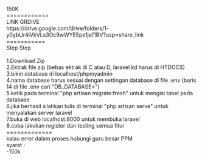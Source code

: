 <p>150K
<br>
============<br>
LINK GRDIVE<br>
https://drive.google.com/drive/folders/1-y0ybUr4iVkVLs3Oc9wWYE5pe1jef1BV?usp=share_link
<br>
===========<br>
Step Step<br>
<br>
1.Download Zip<br>
2.Ektrak file zip (bebas ektrak di C atau D, laravel kd harus di HTDOCS)<br>
3.bikin database di localhost/phpmyadmin<br>
4.nama database harus sesuai dengan settingan database di file .env (baris 14 di file .env cari "DB_DATABASE=")<br>
5.ketik pada terminal "php artisan migrate:fresh" untuk mengisi tabel pada database<br>
6.jika berhasil silahkan tulis di terminal "php artisan serve" untuk menyalakan server laravel<br>
7.buka di web localhost:8000 untuk membuka laravel<br>
8.coba lakukan register dan testing semua fitur<br>
=============<br>
kalau error dalam proses hubungi guru besar PPM<br>
syarat :<br>
-150k<br>
<p>
